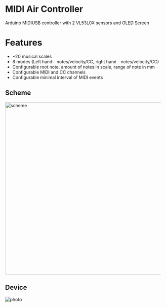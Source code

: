 # MIDI Air Controller
Arduino MIDIUSB controller with 2 VL53L0X sensors and OLED Screen

# Features 
- ~20 musical scales 
- 8 modes (Left hand - notes/velocity/CC, right hand - notes/velocity/CC)
- Configurable root note, amount of notes in scale, range of note in mm
- Configurable MIDI and CC channels 
- Configurable minimal interval of MIDI events

## Scheme
<img width="559" alt="scheme" src="https://user-images.githubusercontent.com/1909810/214956119-4ba645f4-ac2d-4603-9f38-8516719e28dc.png">

## Device
![photo](https://user-images.githubusercontent.com/1909810/214956691-ca016850-d611-449f-9ccc-500bcb2e5561.jpeg)
